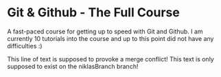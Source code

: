 # Git & Github - The Full Course

A fast-paced course for getting up to speed with Git and Github.
I am currently 10 tutorials into the course and up to this point did not have any difficulties :)

This line of text is supposed to provoke a merge conflict!
This text is only supposed to exist on the niklasBranch branch!
